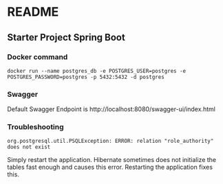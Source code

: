 # README #

## Starter Project Spring Boot



### Docker command
```
docker run --name postgres_db -e POSTGRES_USER=postgres -e POSTGRES_PASSWORD=postgres -p 5432:5432 -d postgres
```

### Swagger
Default Swagger Endpoint is http://localhost:8080/swagger-ui/index.html

### Troubleshooting

```
org.postgresql.util.PSQLException: ERROR: relation "role_authority" does not exist
```
Simply restart the application. Hibernate sometimes does not initialize the tables fast enough and causes this error. Restarting the application fixes this.